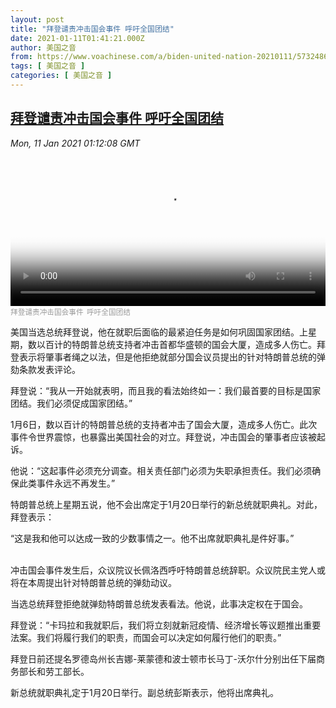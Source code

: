 ```yaml
---
layout: post
title: "拜登谴责冲击国会事件 呼吁全国团结"
date: 2021-01-11T01:41:21.000Z
author: 美国之音
from: https://www.voachinese.com/a/biden-united-nation-20210111/5732486.html
tags: [ 美国之音 ]
categories: [ 美国之音 ]
---
```

<!--1610329281000-->
[拜登谴责冲击国会事件 呼吁全国团结](https://www.voachinese.com/a/biden-united-nation-20210111/5732486.html)
------

<div>
<div><i>Mon, 11 Jan 2021 01:12:08 GMT</i></div><video poster="https://images.weserv.nl?url=gdb.voanews.com/4c5a38e6-fef2-492c-a6fe-82f22dca9791_tv_r1_s_w900.jpg" src="https://av.voanews.com/Videoroot/Pangeavideo/2021/01/4/4c/4c5a38e6-fef2-492c-a6fe-82f22dca9791_240p.mp4" style="width:100%" controls></video><div><small style="color: #999;">拜登谴责冲击国会事件  呼吁全国团结</small></div><p>美国当选总统拜登说，他在就职后面临的最紧迫任务是如何巩固国家团结。上星期，数以百计的特朗普总统支持者冲击首都华盛顿的国会大厦，造成多人伤亡。拜登表示将肇事者绳之以法，但是他拒绝就部分国会议员提出的针对特朗普总统的弹劾条款发表评论。</p><p>拜登说：“我从一开始就表明，而且我的看法始终如一：我们最首要的目标是国家团结。我们必须促成国家团结。”</p><p>1月6日，数以百计的特朗普总统的支持者冲击了国会大厦，造成多人伤亡。此次事件令世界震惊，也暴露出美国社会的对立。拜登说，冲击国会的肇事者应该被起诉。</p><p>他说：“这起事件必须充分调查。相关责任部门必须为失职承担责任。我们必须确保此类事件永远不再发生。”</p><p>特朗普总统上星期五说，他不会出席定于1月20日举行的新总统就职典礼。对此，拜登表示：</p><p>“这是我和他可以达成一致的少数事情之一。他不出席就职典礼是件好事。”</p><p> <br />冲击国会事件发生后，众议院议长佩洛西呼吁特朗普总统辞职。众议院民主党人或将在本周提出针对特朗普总统的弹劾动议。</p><p>当选总统拜登拒绝就弹劾特朗普总统发表看法。他说，此事决定权在于国会。</p><p>拜登说：“卡玛拉和我就职后，我们将立刻就新冠疫情、经济增长等议题推出重要法案。我们将履行我们的职责，而国会可以决定如何履行他们的职责。”</p><p>拜登日前还提名罗德岛州长吉娜-莱蒙德和波士顿市长马丁-沃尔什分别出任下届商务部长和劳工部长。</p><p>新总统就职典礼定于1月20日举行。副总统彭斯表示，他将出席典礼。</p><p> </p>
</div>
